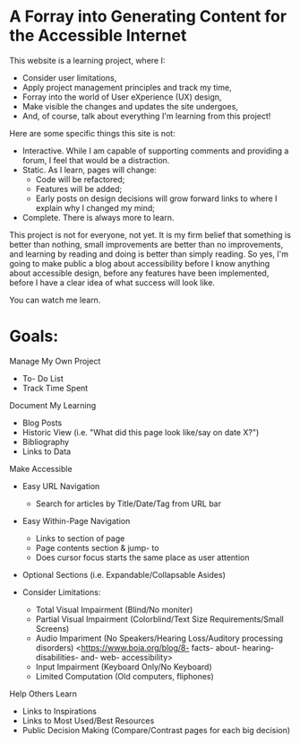 # A Forray into Generating Content for the Accessible Internet

This website is a learning project, where I:
- Consider user limitations,
- Apply project management principles and track my time,
- Forray into the world of User eXperience (UX) design,
- Make visible the changes and updates the site undergoes,
- And, of course, talk about everything I'm learning from this project!

Here are some specific things this site is not:
- Interactive. While I am capable of supporting comments and providing a forum, I feel that would be a distraction.
- Static. As I learn, pages will change:
    - Code will be refactored;
    - Features will be added;
    - Early posts on design decisions will grow forward links to where I explain why I changed my mind;
- Complete. There is always more to learn.

This project is not for everyone, not yet. It is my firm belief that something is better than nothing, small improvements are better than no improvements, and learning by reading and doing is better than simply reading. So yes, I'm going to make public a blog about accessibility before I know anything about accessible design, before any features have been implemented, before I have a clear idea of what success will look like.

You can watch me learn.

# Goals:

Manage My Own Project
- To- Do List
- Track Time Spent

Document My Learning
- Blog Posts
- Historic View (i.e. "What did this page look like/say on date X?")
- Bibliography
- Links to Data

Make Accessible
- Easy URL Navigation
    - Search for articles by Title/Date/Tag from URL bar
- Easy Within-Page Navigation
    - Links to section of page
    - Page contents section & jump- to
    - Does cursor focus starts the same place as user attention
- Optional Sections (i.e. Expandable/Collapsable Asides)

- Consider Limitations:
    - Total Visual Impairment (Blind/No moniter)
    - Partial Visual Impairment (Colorblind/Text Size Requirements/Small Screens)
    - Audio Impariment (No Speakers/Hearing Loss/Auditory processing disorders) <https://www.boia.org/blog/8- facts- about- hearing- disabilities- and- web- accessibility>
    - Input Impairment (Keyboard Only/No Keyboard)
    - Limited Computation (Old computers, fliphones)

Help Others Learn
- Links to Inspirations
- Links to Most Used/Best Resources
- Public Decision Making (Compare/Contrast pages for each big decision)

